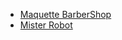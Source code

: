 * <a href="https://www.figma.com/file/vmkfHNy14ZeJP6B5FCdLWk/barbershop?node-id=0%3A1">Maquette BarberShop</a>
* <a href="maquettage/misterRobot/index.html">Mister Robot</a>     